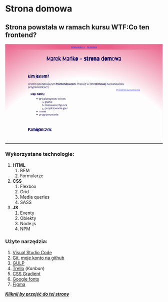  #                                  Strona domowa
##              Strona powstała w ramach kursu WTF:Co ten frontend?

![Marek Mańko - strona domowa](./src/assets/img/screen-strona-domowa-wtf.PNG)



-----------------------------------------------------------------------------------------
### Wykorzystane technologie:

1. **HTML**
    1. BEM
    2. Formularze
2. **CSS**
    1. Flexbox
    2. Grid
    3. Media queries
    4. SASS
3. **JS**
    1. Eventy
    2. Obiekty
    3. Node.js
    4. NPM

### Użyte narzędzia:

1. [Visual Studio Code](https://code.visualstudio.com/)
2. [Git](https://git-scm.com/), [moje konto na github](https://github.com/mankom)
3. [GULP](https://gulpjs.com/)
4. [Trello](https://trello.com/) (*Kanban*)
5. [CSS Gradient](https://cssgradient.io/)
6. [Google fonts](https://fonts.google.com/)
7. [Figma](https://www.figma.com/)

[***Kliknij by przejść do tej strony***](https://mankom.github.io/homepage-gulp/)

